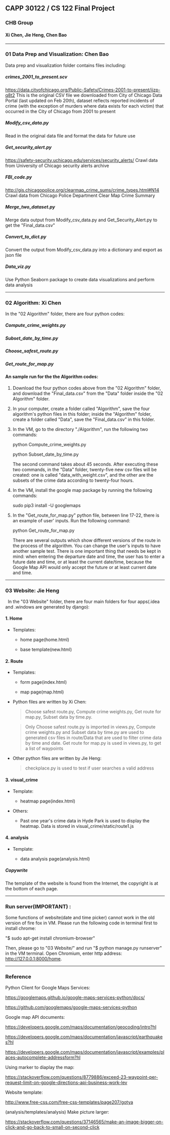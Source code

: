 ## CAPP 30122 / CS 122 Final Project
### CHB Group
#### Xi Chen, Jie Heng, Chen Bao

---
###  01 Data Prep and Visualization: Chen Bao 

Data prep and visualization folder contains files including:

##### crimes_2001_to_present.scv
https://data.cityofchicago.org/Public-Safety/Crimes-2001-to-present/ijzp-q8t2
This is the original CSV file we downloaded from City of Chicago Data Portal (last updated on Feb 20th), dataset reflects reported     incidents of crime (with the exception of murders where data exists for each victim) that occurred in the City of Chicago from 2001 to present

##### Modify_csv_data.py 
Read in the original data file and format the data for future use

##### Get_security_alert.py 
https://safety-security.uchicago.edu/services/security_alerts/
Crawl data from University of Chicago security alerts archive

##### FBI_code.py
http://gis.chicagopolice.org/clearmap_crime_sums/crime_types.html#N14
Crawl data from Chicago Police Department Clear Map Crime Summary 

##### Merge_two_dataset.py 
Merge data output from Modify_csv_data.py and Get_Security_Alert.py to get the "Final_data.csv"

##### Convert_to_dict.py
Convert the output from Modify_csv_data.py into a dictionary and export as json file

##### Data_viz.py 
Use Python Seaborn package to create data visualizations and perform data analysis 


---
###  02 Algorithm: Xi Chen
   
   In the "02 Algorithm" folder, there are four python codes:

##### Compute_crime_weights.py

##### Subset_date_by_time.py
   
##### Choose_safest_route.py
   
##### Get_route_for_map.py
  
#### An sample run for the the Algorithm codes:

1. Download the four python codes above from the "02 Algorithm" folder, and download the "Final_data.csv" from the "Data" folder inside the "02 Algorithm" folder.

2. In your computer, create a folder called "Algorithm", save the four algorithm's python files in this folder; inside the "Algorithm" folder, create a folder called "Data", save the "Final_data.csv" in this folder.

3. In the VM, go to the directory "./Algorithm", run the following two commands:
   
   python Compute_crime_weights.py
   
   python Subset_date_by_time.py
   
   The second command takes about 45 seconds. After executing these two commands, in the "Data" folder, twenty-five new csv files will be created: one is called "data_with_weight.csv", and the other are the subsets of the crime data according to twenty-four hours.

3. In the VM, install the google map package by running the following commands:

   sudo pip3 install -U googlemaps
   
4. In the "Get_route_for_map.py" python file, between line 17-22, there is an example of user' inputs. Run the following command:

   python Get_route_for_map.py
   
   There are several outputs which show different versions of the route in the process of the algorithm. You can change the user's inputs to have another sample test. There is one important thing that needs be kept in mind: when entering the departure date and time, the user has to enter a future date and time, or at least the current date/time, because the Google Map API would only accept the future or at least current date and time. 
   
---
   
### 03 Website: Jie Heng

   In the "03 Website" folder, there are four main folders for four apps(.idea and .windows are generated by django):

#### 1. Home

* Templates: 

  + home page(home.html)

  + base template(new.html)

#### 2. Route

* Templates:

  + form page(index.html)
        
  + map page(map.html)


* Python files are written by Xi Chen: 

   > Choose safest route.py, Compute crime weights.py,  Get route for map.py, Subset data by time.py. 

   > Only Choose safest route.py is imported in views.py,  Compute crime weights.py and Subset data by time.py are used to generated csv files in route/Data that are used to filter crime data by time and date. Get route for map.py is used in views.py, to get a list of waypoints 

* Other python files are written by Jie Heng:

   > checkplace.py is used to test if user searches a valid address  
               
#### 3. visual_crime

* Template:

  + heatmap page(index.html)
   
* Others:

  + Past one year's crime data in Hyde Park is used to display the heatmap. Data is stored in visual_crime/static/route1.js
   
#### 4. analysis

* Template:

  + data analysis page(analysis.html)
         
##### Copywrite

The template of the website is found from the Internet, the copyright is at the bottom of each page.

---
         
###  Run server(IMPORTANT) :

Some functions of website(date and time picker) cannot work in the old version of fire fox in VM. Please run the following code in terminal first to install chrome:

"$ sudo apt-get install chromium-browser"

Then, please go to "03 Website/" and run "$ python manage.py runserver" in the VM terminal. Open Chromium, enter http address: http://127.0.0.1:8000/home.

---     
### Reference
Python Client for Google Maps Services:

https://googlemaps.github.io/google-maps-services-python/docs/

https://github.com/googlemaps/google-maps-services-python


Google map API documents:

https://developers.google.com/maps/documentation/geocoding/intro?hl

https://developers.google.com/maps/documentation/javascript/earthquakes?hl

https://developers.google.com/maps/documentation/javascript/examples/places-autocomplete-addressform?hl

Using marker to diaplay the map:

https://stackoverflow.com/questions/8779886/exceed-23-waypoint-per-request-limit-on-google-directions-api-business-work-lev

Website template:

http://www.free-css.com/free-css-templates/page207/gotya

(analysis/templates/analysis) Make picture larger:

https://stackoverflow.com/questions/37146565/make-an-image-bigger-on-click-and-go-back-to-small-on-second-click
